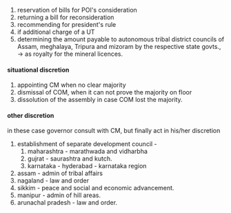 1. reservation of bills for POI's consideration
2. returning a bill for reconsideration
3. recommending for president's rule
4. if additional charge of a UT
5. determining the amount payable to autonomous tribal district councils of Assam, meghalaya, Tripura and  mizoram by the respective state govts., -> as royalty for the mineral licences.
#### situational discretion
1. appointing CM when no clear majority
2. dismissal of COM, when it can not prove the majority on floor
3. dissolution of the assembly in case COM lost the majority.
#### other discretion
in these case governor consult with CM, but finally act in his/her discretion
1. establishment of separate development council - 
	1. maharashtra  - marathwada and vidharbha
	2. gujrat - saurashtra and kutch.
	3. karnataka - hyderabad - karnataka region
2. assam - admin of tribal affairs
3. nagaland - law and order
4. sikkim - peace and social and economic advancement.
5. manipur - admin of hill areas.
6. arunachal pradesh - law and order.